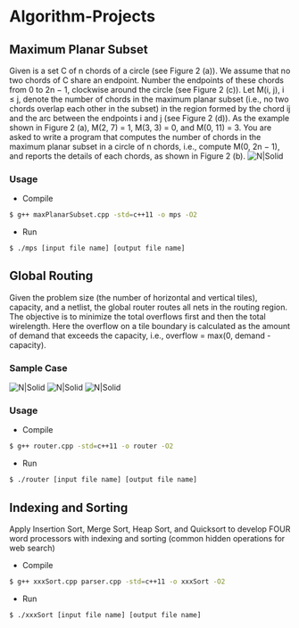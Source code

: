# Algorithm-Projects
## Maximum Planar Subset
Given is a set C of n chords of a circle (see Figure 2 (a)). We assume that no two chords of C share an endpoint.
Number the endpoints of these chords from 0 to 2n − 1, clockwise around the circle (see Figure 2 (c)). Let
M(i, j), i ≤ j, denote the number of chords in the maximum planar subset (i.e., no two chords overlap each
other in the subset) in the region formed by the chord ij and the arc between the endpoints i and j (see
Figure 2 (d)). As the example shown in Figure 2 (a), M(2, 7) = 1, M(3, 3) = 0, and M(0, 11) = 3. You are
asked to write a program that computes the number of chords in the maximum planar subset in a circle of n
chords, i.e., compute M(0, 2n − 1), and reports the details of each chords, as shown in Figure 2 (b).
![N|Solid](problem.PNG)
### Usage
* Compile 
```sh
$ g++ maxPlanarSubset.cpp -std=c++11 -o mps -O2

```
* Run
```sh
$ ./mps [input file name] [output file name]
```
## Global Routing
Given the problem size (the number of horizontal and vertical tiles), capacity, and a netlist,
the global router routes all nets in the routing region. The objective is to minimize the total
overflows first and then the total wirelength. Here the overflow on a tile boundary is calculated
as the amount of demand that exceeds the capacity, i.e., overflow = max(0, demand - capacity). 
### Sample Case
![N|Solid](samplecase.JPG)
![N|Solid](sampleinput.PNG)
![N|Solid](sampleoutput.PNG)
### Usage
* Compile 
```sh
$ g++ router.cpp -std=c++11 -o router -O2
```
* Run
```sh
$ ./router [input file name] [output file name]
```
## Indexing and Sorting
Apply Insertion Sort, Merge Sort, Heap Sort, and Quicksort to develop
FOUR word processors with indexing and sorting (common hidden operations for web search) 
* Compile 
```sh
$ g++ xxxSort.cpp parser.cpp -std=c++11 -o xxxSort -O2
```
* Run
```sh
$ ./xxxSort [input file name] [output file name]
```
